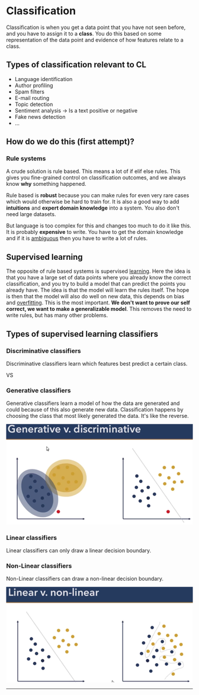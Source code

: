 # Classification

Classification is when you get a data point that you have not seen before, and you have to assign it to a **class**. You do this based on some representation of the data point and evidence of how features relate to a class. 

## Types of classification relevant to CL
- Language identification 
- Author profiling 
- Spam filters 
- E-mail routing
- Topic detection
- Sentiment analysis → Is a text positive or negative 
- Fake news detection
- ...

## How do we do this (first attempt)?

### Rule systems 
A crude solution is rule based. This means a lot of if elif else rules. This gives you fine-grained control on classification outcomes, and we always know **why** something happened. 

Rule based is **robust** because you can make rules for even very rare cases which would otherwise be hard to train for. It is also a good way to add **intuitions** and **expert domain knowledge** into a system. You also don't need large datasets.

But language is too complex for this and changes too much to do it like this. It is probably **expensive** to write. You have to get the domain knowledge and if it is [ambiguous](../Languages/Ambiguity.md) then you have to write a lot of rules. 

## Supervised learning
The opposite of rule based systems is supervised [learning](../Other/Learning.md). Here the idea is that you have a large set of data points where you already know the correct classification, and you try to build a model that can predict the points you already have. The idea is that the model will learn the rules itself. The hope is then that the model will also do well on new data, this depends on bias and [overfitting](../Prediction/Overfitting.md). This is the most important. **We don't want to prove our self correct, we want to make a generalizable model**. This removes the need to write rules, but has many other problems.  

## Types of supervised learning classifiers 

### Discriminative classifiers

Discriminative classifiers learn which features best predict a certain class. 

VS 

### Generative classifiers

Generative classifiers learn a model of how the data are generated and could because of this also generate new data. Classification happens by choosing the class that most likely generated the data. It's like the reverse.

![Pasted image 20220216114704](../images/Pasted%20image%2020220216114704.png)

### Linear classifiers

Linear classifiers can only draw a linear decision boundary. 

### Non-Linear classifiers
Non-Linear classifiers can draw a non-linear decision boundary. 

![Pasted image 20220216114812](../images/Pasted%20image%2020220216114812.png)

----




